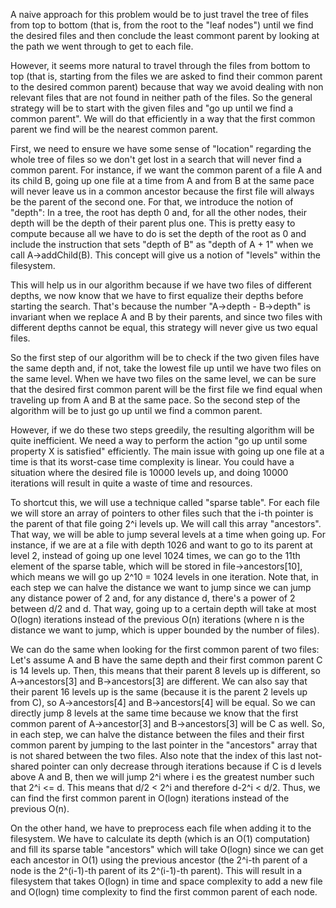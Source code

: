 A naive approach for this problem would be to just travel the tree of files from top to bottom (that is, from the root to the "leaf nodes") until we find the desired files and then conclude the least commont parent by looking at the path we went through to get to each file.

However, it seems more natural to travel through the files from bottom to top (that is, starting from the files we are asked to find their common parent to the desired common parent) because that way we avoid dealing with non relevant files that are not found in neither path of the files. So the general strategy will be to start with the given files and "go up until we find a common parent". We will do that efficiently in a way that the first common parent we find will be the nearest common parent.

First, we need to ensure we have some sense of "location" regarding the whole tree of files so we don't get lost in a search that will never find a common parent. For instance, if we want the common parent of a file A and its child B, going up one file at a time from A and from B at the same pace will never leave us in a common ancestor because the first file will always be the parent of the second one. For that, we introduce the notion of "depth": In a tree, the root has depth 0 and, for all the other nodes, their depth will be the depth of their parent plus one. This is pretty easy to compute because all we have to do is set the depth of the root as 0 and include the instruction that sets "depth of B" as "depth of A + 1" when we call A->addChild(B). This concept will give us a notion of "levels" within the filesystem.

This will help us in our algorithm because if we have two files of different depths, we now know that we have to first equalize their depths before starting the search. That's because the number "A->depth - B->depth" is invariant when we replace A and B by their parents, and since two files with different depths cannot be equal, this strategy will never give us two equal files.

So the first step of our algorithm will be to check if the two given files have the same depth and, if not, take the lowest file up until we have two files on the same level. When we have two files on the same level, we can be sure that the desired first common parent will be the first file we find equal when traveling up from A and B at the same pace. So the second step of the algorithm will be to just go up until we find a common parent.

However, if we do these two steps greedily, the resulting algorithm will be quite inefficient. We need a way to perform the action "go up until some property X is satisfied" efficiently. The main issue with going up one file at a time is that its worst-case time complexity is linear. You could have a situation where the desired file is 10000 levels up, and doing 10000 iterations will result in quite a waste of time and resources.

To shortcut this, we will use a technique called "sparse table". For each file we will store an array of pointers to other files such that the i-th pointer is the parent of that file going 2^i levels up. We will call this array "ancestors". That way, we will be able to jump several levels at a time when going up. For instance, if we are at a file with depth 1026 and want to go to its parent at level 2, instead of going up one level 1024 times, we can go to the 11th element of the sparse table, which will be stored in file->ancestors[10], which means we will go up 2^10 = 1024 levels in one iteration. Note that, in each step we can halve the distance we want to jump since we can jump any distance power of 2 and, for any distance d, there's a power of 2 between d/2 and d. That way, going up to a certain depth will take at most O(logn) iterations instead of the previous O(n) iterations (where n is the distance we want to jump, which is upper bounded by the number of files).

We can do the same when looking for the first common parent of two files: Let's assume A and B have the same depth and their first common parent C is 14 levels up. Then, this means that their parent 8 levels up is different, so A->ancestors[3] and B->ancestors[3] are different. We can also say that their parent 16 levels up is the same (because it is the parent 2 levels up from C), so A->ancestors[4] and B->ancestors[4] will be equal. So we can directly jump 8 levels at the same time because we know that the first common parent of A->ancestor[3] and B->ancestors[3] will be C as well. So, in each step, we can halve the distance between the files and their first common parent by jumping to the last pointer in the "ancestors" array that is not shared between the two files.
Also note that the index of this last not-shared pointer can only decrease through iterations because if C is d levels above A and B, then we will jump 2^i where i es the greatest number such that 2^i <= d. This means that d/2 < 2^i and therefore d-2^i < d/2.
Thus, we can find the first common parent in O(logn) iterations instead of the previous O(n).

On the other hand, we have to preprocess each file when adding it to the filesystem. We have to calculate its depth (which is an O(1) computation) and fill its sparse table "ancestors" which will take O(logn) since we can get each ancestor in O(1) using the previous ancestor (the 2^i-th parent of a node is the 2^(i-1)-th parent of its 2^(i-1)-th parent). This will result in a filesystem that takes O(logn) in time and space complexity to add a new file and O(logn) time complexity to find the first common parent of each node.
